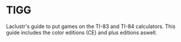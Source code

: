 # TIGG
Laclustr's guide to put games on the TI-83 and TI-84 calculators. This guide includes the color editions (CE) and plus editions aswell.
